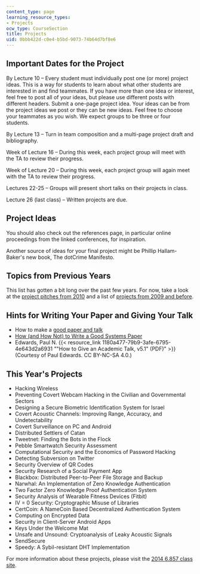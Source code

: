 ```yaml
---
content_type: page
learning_resource_types:
- Projects
ocw_type: CourseSection
title: Projects
uid: 0bbb422d-c0e4-b5bd-9073-74b64d7bf8e6
---
```

## Important Dates for the Project

By Lecture 10 – Every student must individually post one (or more) project ideas. This is a way for students to learn about what other students are interested in and find teammates. If you have more than one idea or interest, feel free to post all of your ideas, but please use different posts with different headers. Submit a one-page project idea. Your ideas can be from the project ideas we post or they can be new ideas. Feel free to choose your teammates as you wish. We expect groups to be three or four students.

By Lecture 13 – Turn in team composition and a multi-page project draft and bibliography.

Week of Lecture 16 – During this week, each project group will meet with the TA to review their progress.

Week of Lecture 20 – During this week, each project group will again meet with the TA to review their progress.

Lectures 22-25 – Groups will present short talks on their projects in class.

Lecture 26 (last class) – Written projects are due.

## Project Ideas

You should also check out the references page, in particular online proceedings from the linked conferences, for inspiration.

Another source of ideas for your final project might be Phillip Hallam-Baker's new book, The dotCrime Manifesto.

## Topics from Previous Years

This list has gotten a bit long over the past few years. For now, take a look at the [project pitches from 2010](http://courses.csail.mit.edu/6.857/2010/pitches.html) and a list of [projects from 2009 and before](http://courses.csail.mit.edu/6.857/2010/projects.html).

## Hints for Writing Your Paper and Giving Your Talk

- How to make a [good paper and talk](http://www.eecs.berkeley.edu/~fox/paper_writing.html)
- [How (and How Not) to Write a Good Systems Paper](http://www.usenix.org/event/samples/submit/advice.html)
- Edwards, Paul N. {{< resource_link 1180a477-79b9-3afe-6795-4e643d2a6931 "\"How to Give an Academic Talk, v5.1\" (PDF)" >}} (Courtesy of Paul Edwards. CC BY-NC-SA 4.0.)

## This Year's Projects

- Hacking Wireless
- Preventing Covert Webcam Hacking in the Civilian and Governmental Sectors
- Designing a Secure Biometric Identification System for Israel
- Covert Acoustic Channels: Improving Range, Accuracy, and Undetectability
- Covert Surveillance on PC and Android
- Distributed Settlers of Catan
- Tweetnet: Finding the Bots in the Flock
- Pebble Smartwatch Security Assessment
- Computational Security and the Economics of Password Hacking
- Detecting Subversion on Twitter
- Security Overview of QR Codes
- Security Research of a Social Payment App
- Blackbox: Distributed Peer-to-Peer File Storage and Backup
- Narwhal: An Implementation of Zero Knowledge Authentication
- Two Factor Zero Knowledge Proof Authentication System
- Security Analysis of Wearable Fitness Devices (Fitbit)
- IV = 0 Security: Cryptographic Misuse of Libraries
- CertCoin: A NameCoin Based Decentralized Authentication System
- Computing on Encrypted Data
- Security in Client-Server Android Apps
- Keys Under the Welcome Mat
- Unsafe and Unsound: Cryptoanalysis of Leaky Acoustic Signals
- SendSecure
- Speedy: A Sybil-resistant DHT Implementation

For more information about these projects, please visit the [2014 6.857 class site](http://courses.csail.mit.edu/6.857/2014/projects).